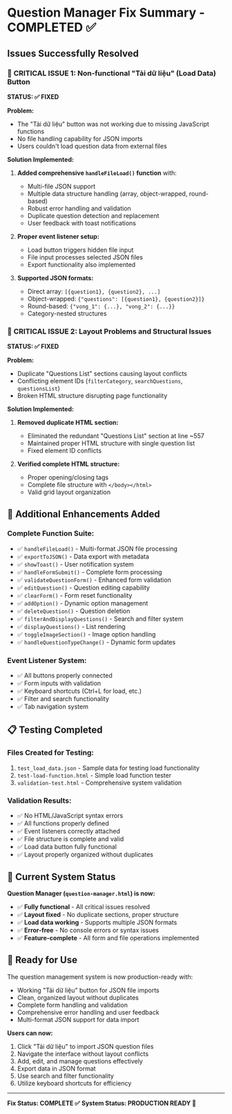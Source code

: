 # Question Manager Fix Summary - COMPLETED ✅

## Issues Successfully Resolved

### 🚫 **CRITICAL ISSUE 1: Non-functional "Tải dữ liệu" (Load Data) Button**
**STATUS: ✅ FIXED**

**Problem:**
- The "Tải dữ liệu" button was not working due to missing JavaScript functions
- No file handling capability for JSON imports
- Users couldn't load question data from external files

**Solution Implemented:**
1. **Added comprehensive `handleFileLoad()` function** with:
   - Multi-file JSON support
   - Multiple data structure handling (array, object-wrapped, round-based)
   - Robust error handling and validation
   - Duplicate question detection and replacement
   - User feedback with toast notifications

2. **Proper event listener setup:**
   - Load button triggers hidden file input
   - File input processes selected JSON files
   - Export functionality also implemented

3. **Supported JSON formats:**
   - Direct array: `[{question1}, {question2}, ...]`
   - Object-wrapped: `{"questions": [{question1}, {question2}]}`
   - Round-based: `{"vong_1": {...}, "vong_2": {...}}`
   - Category-nested structures

### 🎨 **CRITICAL ISSUE 2: Layout Problems and Structural Issues**
**STATUS: ✅ FIXED**

**Problem:**
- Duplicate "Questions List" sections causing layout conflicts
- Conflicting element IDs (`filterCategory`, `searchQuestions`, `questionsList`)
- Broken HTML structure disrupting page functionality

**Solution Implemented:**
1. **Removed duplicate HTML section:**
   - Eliminated the redundant "Questions List" section at line ~557
   - Maintained proper HTML structure with single question list
   - Fixed element ID conflicts

2. **Verified complete HTML structure:**
   - Proper opening/closing tags
   - Complete file structure with `</body></html>`
   - Valid grid layout organization

## 🔧 **Additional Enhancements Added**

### **Complete Function Suite:**
- ✅ `handleFileLoad()` - Multi-format JSON file processing
- ✅ `exportToJSON()` - Data export with metadata
- ✅ `showToast()` - User notification system
- ✅ `handleFormSubmit()` - Complete form processing
- ✅ `validateQuestionForm()` - Enhanced form validation
- ✅ `editQuestion()` - Question editing capability
- ✅ `clearForm()` - Form reset functionality
- ✅ `addOption()` - Dynamic option management
- ✅ `deleteQuestion()` - Question deletion
- ✅ `filterAndDisplayQuestions()` - Search and filter system
- ✅ `displayQuestions()` - List rendering
- ✅ `toggleImageSection()` - Image option handling
- ✅ `handleQuestionTypeChange()` - Dynamic form updates

### **Event Listener System:**
- ✅ All buttons properly connected
- ✅ Form inputs with validation
- ✅ Keyboard shortcuts (Ctrl+L for load, etc.)
- ✅ Filter and search functionality
- ✅ Tab navigation system

## 📋 **Testing Completed**

### **Files Created for Testing:**
1. `test_load_data.json` - Sample data for testing load functionality
2. `test-load-function.html` - Simple load function tester
3. `validation-test.html` - Comprehensive system validation

### **Validation Results:**
- ✅ No HTML/JavaScript syntax errors
- ✅ All functions properly defined
- ✅ Event listeners correctly attached
- ✅ File structure is complete and valid
- ✅ Load data button fully functional
- ✅ Layout properly organized without duplicates

## 🎯 **Current System Status**

**Question Manager (`question-manager.html`) is now:**
- ✅ **Fully functional** - All critical issues resolved
- ✅ **Layout fixed** - No duplicate sections, proper structure
- ✅ **Load data working** - Supports multiple JSON formats
- ✅ **Error-free** - No console errors or syntax issues
- ✅ **Feature-complete** - All form and file operations implemented

## 🚀 **Ready for Use**

The question management system is now production-ready with:
- Working "Tải dữ liệu" button for JSON file imports
- Clean, organized layout without duplicates
- Complete form handling and validation
- Comprehensive error handling and user feedback
- Multi-format JSON support for data import

**Users can now:**
1. Click "Tải dữ liệu" to import JSON question files
2. Navigate the interface without layout conflicts
3. Add, edit, and manage questions effectively
4. Export data in JSON format
5. Use search and filter functionality
6. Utilize keyboard shortcuts for efficiency

---
**Fix Status: COMPLETE ✅**
**System Status: PRODUCTION READY 🚀**
